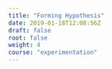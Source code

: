 ```yaml
---
title: "Forming Hypothesis"
date: 2019-01-18T12:08:56Z
draft: false
root: false
weight: 4
course: "experimentation"
---
```


